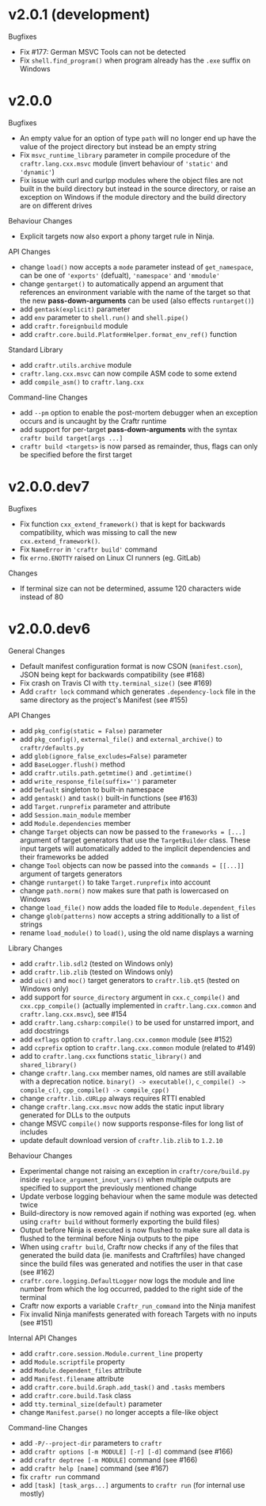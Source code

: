 # v2.0.1 (development)

Bugfixes

- Fix #177: German MSVC Tools can not be detected
- Fix `shell.find_program()` when program already has the `.exe` suffix
  on Windows

# v2.0.0

Bugfixes

- An empty value for an option of type `path` will no longer end up have the
  value of the project directory but instead be an empty string
- Fix `msvc_runtime_library` parameter in compile procedure of the
  `craftr.lang.cxx.msvc` module (invert behaviour of `'static'` and `'dynamic'`)
- Fix issue with curl and curlpp modules where the object files are not built
  in the build directory but instead in the source directory, or raise an
  exception on Windows if the module directory and the build directory are on
  different drives

Behaviour Changes

- Explicit targets now also export a phony target rule in Ninja.

API Changes

- change `load()` now accepts a `mode` parameter instead of `get_namespace`,
  can be one of `'exports'` (defualt), `'namespace'` and `'mmodule'`
- change `gentarget()` to automatically append an argument that references an
  environment variable with the name of the target so that the new
  **pass-down-arguments** can be used (also effects `runtarget()`)
- add `gentask(explicit)` parameter
- add `env` parameter to `shell.run()` and `shell.pipe()`
- add `craftr.foreignbuild` module
- add `craftr.core.build.PlatformHelper.format_env_ref()` function

Standard Library

- add `craftr.utils.archive` module
- `craftr.lang.cxx.msvc` can now compile ASM code to some extend
- add `compile_asm()` to `craftr.lang.cxx`

Command-line Changes

- add `--pm` option to enable the post-mortem debugger when an exception
  occurs and is uncaught by the Craftr runtime
- add support for per-target **pass-down-arguments** with the syntax
  `craftr build target[args ...]`
- `craftr build <targets>` is now parsed as remainder, thus, flags can only
  be specified before the first target

# v2.0.0.dev7

Bugfixes

- Fix function `cxx_extend_framework()` that is kept for backwards compatibility,
  which was missing to call the new `cxx.extend_framework()`.
- Fix `NameError` in `'craftr build'` command
- fix `errno.ENOTTY` raised on Linux CI runners (eg. GitLab)

Changes

- If terminal size can not be determined, assume 120 characters wide
  instead of 80

# v2.0.0.dev6

General Changes

- Default manifest configuration format is now CSON (`manifest.cson`),
  JSON being kept for backwards compatibility (see #168)
- Fix crash on Travis CI with `tty.terminal_size()` (see #169)
- Add `craftr lock` command which generates `.dependency-lock` file in the
  same directory as the project's Manifest (see #155)

API Changes

- add `pkg_config(static = False)` parameter
- add `pkg_config()`, `external_file()` and `external_archive()` to `craftr/defaults.py`
- add `glob(ignore_false_excludes=False)` parameter
- add `BaseLogger.flush()` method
- add `craftr.utils.path.getmtime()` and `.getimtime()`
- add `write_response_file(suffix='')` parameter
- add `Default` singleton to built-in namespace
- add `gentask()` and `task()` built-in functions (see #163)
- add `Target.runprefix` parameter and attribute
- add `Session.main_module` member
- add `Module.dependencies` member
- change `Target` objects can now be passed to the `frameworks = [...]` argument
  of target generators that use the `TargetBuilder` class. These input targets
  will automatically added to the implicit dependencies and their frameworks
  be added
- change `Tool` objects can now be passed into the `commands = [[...]]` argument
  of targets generators
- change `runtarget()` to take `Target.runprefix` into account
- change `path.norm()` now makes sure that path is lowercased on Windows
- change `load_file()` now adds the loaded file to `Module.dependent_files`
- change `glob(patterns)` now accepts a string additionally to a list of strings
- rename `load_module()` to `load()`, using the old name displays a warning

Library Changes

- add `craftr.lib.sdl2` (tested on Windows only)
- add `craftr.lib.zlib` (tested on Windows only)
- add `uic()` and `moc()` target generators to `craftr.lib.qt5` (tested on Windows only)
- add support for `source_directory` argument in `cxx.c_compile()` and `cxx.cpp_compile()`
  (actually implemented in `craftr.lang.cxx.common` and `craftr.lang.cxx.msvc`), see #154
- add `craftr.lang.csharp:compile()` to be used for unstarred import, and add docstrings
- add `exflags` option to `craftr.lang.cxx.common` module (see #152)
- add `ccprefix` option to `craftr.lang.cxx.common` module (related to #149)
- add to `craftr.lang.cxx` functions `static_library()` and `shared_library()`
- change `craftr.lang.cxx` member names, old names are still available with a
  deprecation notice. `binary() -> executable()`, `c_compile() -> compile_c()`,
  `cpp_compile() -> compile_cpp()`
- change `craftr.lib.cURLpp` always requires RTTI enabled
- change `craftr.lang.cxx.msvc` now adds the static input library generated for DLLs to the outputs
- change MSVC `compile()` now supports response-files for long list of includes
- update default download version of `craftr.lib.zlib` to `1.2.10`

Behaviour Changes

- Experimental change not raising an exception in `craftr/core/build.py` inside
  `replace_argument_inout_vars()` when multiple outputs are specified to support
  the previously mentioned change
- Update verbose logging behaviour when the same module was detected twice
- Build-directory is now removed again if nothing was exported (eg. when
  using `craftr build` without formerly exporting the build files)
- Output before Ninja is executed is now flushed to make sure all data is
  flushed to the terminal before Ninja outputs to the pipe
- When using `craftr build`, Craftr now checks if any of the files that generated
  the build data (ie. manifests and Craftrfiles) have changed since the build
  files was generated and notifies the user in that case (see #162)
- `craftr.core.logging.DefaultLogger` now logs the module and line number from
  which the log occurred, padded to the right side of the terminal
- Craftr now exports a variable `Craftr_run_command` into the Ninja manifest
- Fix invalid Ninja manifests generated with foreach Targets with no inputs (see #151)

Internal API Changes

- add `craftr.core.session.Module.current_line` property
- add `Module.scriptfile` property
- add `Module.dependent_files` attribute
- add `Manifest.filename` attribute
- add `craftr.core.build.Graph.add_task()` and `.tasks` members
- add `craftr.core.build.Task` class
- add `tty.terminal_size(default)` parameter
- change `Manifest.parse()` no longer accepts a file-like object

Command-line Changes

- add `-P/--project-dir` parameters to `craftr`
- add `craftr options [-m MODULE] [-r] [-d]` command (see #166)
- add `craftr deptree [-m MODULE]` command (see #166)
- add `craftr help [name]` command (see #167)
- fix `craftr run` command
- add `[task] [task_args...]` arguments to `craftr run` (for internal use mostly)
